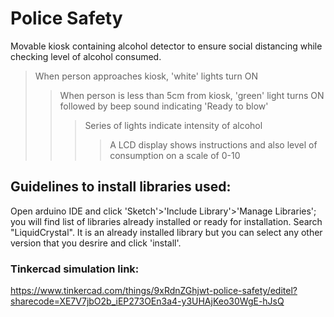 # Police Safety
Movable kiosk containing alcohol detector to ensure social distancing while checking level of alcohol consumed. 
>When person approaches kiosk, 'white' lights turn ON
>>When person is less than 5cm from kiosk, 'green' light turns ON followed by beep sound indicating 'Ready to blow'
>>>Series of lights indicate intensity of alcohol
>>>>A LCD display shows instructions and also level of consumption on a scale of 0-10


## Guidelines to install libraries used:
Open arduino IDE and click 'Sketch'>'Include Library'>'Manage Libraries';
you will find list of libraries already installed or ready for installation.
Search "LiquidCrystal".
It is an already installed library but you can select any other version that you desrire and click 'install'.


### Tinkercad simulation link:
https://www.tinkercad.com/things/9xRdnZGhjwt-police-safety/editel?sharecode=XE7V7jbO2b_iEP273OEn3a4-y3UHAjKeo30WgE-hJsQ
